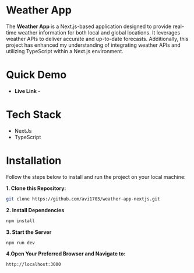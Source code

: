 # Weather App

The <b> Weather App </b> is a Next.js-based application designed to provide real-time weather information for both local and global locations. It leverages weather APIs to deliver accurate and up-to-date forecasts. Additionally, this project has enhanced my understanding of integrating weather APIs and utilizing TypeScript within a Next.js environment.

# Quick Demo
<ul>
  <li><b>Live Link </b>- </li>
</ul>

# Tech Stack
<ul>
  <li>NextJs</li>
  <li>TypeScript</li>
</ul>

# Installation

Follow the steps below to install and run the project on your local machine:

**1. Clone this Repository:**
```bash
git clone https://github.com/avi1703/weather-app-nextjs.git
```
**2. Install Dependencies**
```bash
npm install
```
**3. Start the Server**
```bash
npm run dev
```
**4.Open Your Preferred Browser and Navigate to:**
```bash
http://localhost:3000
```
